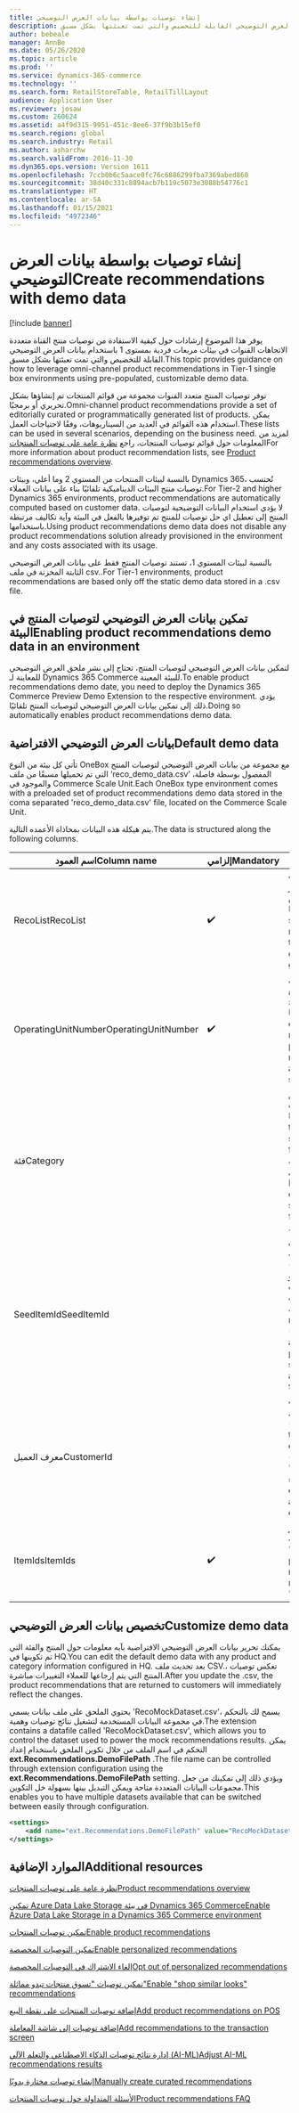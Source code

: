 ```yaml
---
title: إنشاء توصيات بواسطة بيانات العرض التوضيحي
description: يوفر هذا الموضوع إرشادات حول كيفية الاستفادة من توصيات منتج القناة متعددة الاتجاهات القنوات في بيئات مربعات فردية بمستوى 1 باستخدام بيانات العرض التوضيحي القابلة للتخصيص والتي تمت تعبئتها بشكل مسبق.
author: bebeale
manager: AnnBe
ms.date: 05/26/2020
ms.topic: article
ms.prod: ''
ms.service: dynamics-365-commerce
ms.technology: ''
ms.search.form: RetailStoreTable, RetailTillLayout
audience: Application User
ms.reviewer: josaw
ms.custom: 260624
ms.assetid: a4f9d315-9951-451c-8ee6-37f9b3b15ef0
ms.search.region: global
ms.search.industry: Retail
ms.author: asharchw
ms.search.validFrom: 2016-11-30
ms.dyn365.ops.version: Version 1611
ms.openlocfilehash: 7ccb0b6c5aace0fc76c6886299fba7369abed860
ms.sourcegitcommit: 38d40c331c8894acb7b119c5073e3088b54776c1
ms.translationtype: HT
ms.contentlocale: ar-SA
ms.lasthandoff: 01/15/2021
ms.locfileid: "4972346"
---
```

# <a name="create-recommendations-with-demo-data"></a><span data-ttu-id="b6a29-103">إنشاء توصيات بواسطة بيانات العرض التوضيحي</span><span class="sxs-lookup"><span data-stu-id="b6a29-103">Create recommendations with demo data</span></span>

[!include [banner](includes/banner.md)]

<span data-ttu-id="b6a29-104">يوفر هذا الموضوع إرشادات حول كيفية الاستفادة من توصيات منتج القناة متعددة الاتجاهات القنوات في بيئات مربعات فردية بمستوى 1 باستخدام بيانات العرض التوضيحي القابلة للتخصيص والتي تمت تعبئتها بشكل مسبق.</span><span class="sxs-lookup"><span data-stu-id="b6a29-104">This topic provides guidance on how to leverage omni-channel product recommendations in Tier-1 single box environments using pre-populated, customizable demo data.</span></span>

<span data-ttu-id="b6a29-105">توفر توصيات المنتج متعدد القنوات مجموعة من قوائم المنتجات تم إنشاؤها بشكل تحريري أو برمجيًا.</span><span class="sxs-lookup"><span data-stu-id="b6a29-105">Omni-channel product recommendations provide a set of editorially curated or programmatically generated list of products.</span></span> <span data-ttu-id="b6a29-106">يمكن استخدام هذه القوائم في العديد من السيناريوهات، وفقًا لاحتياجات العمل.</span><span class="sxs-lookup"><span data-stu-id="b6a29-106">These lists can be used in several scenarios, depending on the business need.</span></span> <span data-ttu-id="b6a29-107">لمزيد من المعلومات حول قوائم توصيات المنتجات، راجع [‏‫نظرة عامة على توصيات المنتجات‬](product-recommendations.md)</span><span class="sxs-lookup"><span data-stu-id="b6a29-107">For more information about product recommendation lists, see [Product recommendations overview](product-recommendations.md).</span></span>

<span data-ttu-id="b6a29-108">بالنسبة لبيئات المنتجات من المستوي 2 وما أعلي، وبيئات Dynamics 365، تُحتسب توصيات منتج البيئات الديناميكية تلقائيًا بناء على بيانات العملاء.</span><span class="sxs-lookup"><span data-stu-id="b6a29-108">For Tier-2 and higher Dynamics 365 environments, product recommendations are automatically computed based on customer data.</span></span> <span data-ttu-id="b6a29-109">لا يؤدي استخدام البيانات التوضيحية لتوصيات المنتج إلى تعطيل اي حل توصيات للمنتج تم توفيرها بالفعل في البيئة وآية تكاليف مرتبطة باستخدامها.</span><span class="sxs-lookup"><span data-stu-id="b6a29-109">Using product recommendations demo data does not disable any product recommendations solution already provisioned in the environment and any costs associated with its usage.</span></span>

<span data-ttu-id="b6a29-110">بالنسبة لبيئات المستوي 1، تستند توصيات المنتج فقط على بيانات العرض التوضيحي الثابتة المخزنة في ملف csv..</span><span class="sxs-lookup"><span data-stu-id="b6a29-110">For Tier-1 environments, product recommendations are based only off the static demo data stored in a .csv file.</span></span>

## <a name="enabling-product-recommendations-demo-data-in-an-environment"></a><span data-ttu-id="b6a29-111">تمكين بيانات العرض التوضيحي لتوصيات المنتج في البيئة</span><span class="sxs-lookup"><span data-stu-id="b6a29-111">Enabling product recommendations demo data in an environment</span></span>
<span data-ttu-id="b6a29-112">لتمكين بيانات العرض التوضيحي لتوصيات المنتج، تحتاج إلى نشر ملحق العرض التوضيحي للمعاينة لـ Dynamics 365 Commerce للبيئة المعينة.</span><span class="sxs-lookup"><span data-stu-id="b6a29-112">To enable product recommendations demo date, you need to deploy the Dynamics 365 Commerce Preview Demo Extension to the respective environment.</span></span> <span data-ttu-id="b6a29-113">يؤدي ذلك إلى تمكين بيانات العرض التوضيحي لتوصيات المنتج تلقائيًا.</span><span class="sxs-lookup"><span data-stu-id="b6a29-113">Doing so automatically enables product recommendations demo data.</span></span>

## <a name="default-demo-data"></a><span data-ttu-id="b6a29-114">بيانات العرض التوضيحي الافتراضية</span><span class="sxs-lookup"><span data-stu-id="b6a29-114">Default demo data</span></span>
<span data-ttu-id="b6a29-115">تأتي كل بيئة من النوع OneBox مع مجموعة من بيانات العرض التوضيحي لتوصيات المنتج التي تم تحميلها مسبقًا من ملف ‘reco_demo_data.csv’ المفصول بوسطة فاصلة، والموجود في Commerce Scale Unit.</span><span class="sxs-lookup"><span data-stu-id="b6a29-115">Each OneBox type environment comes with a preloaded set of product recommendations demo data stored in the coma separated 'reco_demo_data.csv' file, located on the Commerce Scale Unit.</span></span>

<span data-ttu-id="b6a29-116">يتم هيكلة هذه البيانات بمحاذاة الأعمده التالية.</span><span class="sxs-lookup"><span data-stu-id="b6a29-116">The data is structured along the following columns.</span></span>

| <span data-ttu-id="b6a29-117">اسم العمود</span><span class="sxs-lookup"><span data-stu-id="b6a29-117">Column name</span></span>         | <span data-ttu-id="b6a29-118">إلزامي</span><span class="sxs-lookup"><span data-stu-id="b6a29-118">Mandatory</span></span>          | <span data-ttu-id="b6a29-119">‏‏الوصف</span><span class="sxs-lookup"><span data-stu-id="b6a29-119">Description</span></span>                                                                                                                                 | <span data-ttu-id="b6a29-120">القيم المحتملة</span><span class="sxs-lookup"><span data-stu-id="b6a29-120">Possible values</span></span>                                                              |
|---------------------|--------------------|---------------------------------------------------------------------------------------------------------------------------------------------|------------------------------------------------------------------------------|
| <span data-ttu-id="b6a29-121">RecoList</span><span class="sxs-lookup"><span data-stu-id="b6a29-121">RecoList</span></span>            | :heavy_check_mark: | <span data-ttu-id="b6a29-123">إنشاء نوع قائمة توصيات المنتج المحدد التي تشير إليها بيانات العرض التوضيحي منها.</span><span class="sxs-lookup"><span data-stu-id="b6a29-123">The specific product recommendation list type that the demo data point is to generate.</span></span>                                                    | <ul><li><span data-ttu-id="b6a29-124">RecoBestSelling</span><span class="sxs-lookup"><span data-stu-id="b6a29-124">RecoBestSelling</span></span></li><li><span data-ttu-id="b6a29-125">RecoNew</span><span class="sxs-lookup"><span data-stu-id="b6a29-125">RecoNew</span></span></li><li><span data-ttu-id="b6a29-126">RecoTrending</span><span class="sxs-lookup"><span data-stu-id="b6a29-126">RecoTrending</span></span></li><li><span data-ttu-id="b6a29-127">RecoCart</span><span class="sxs-lookup"><span data-stu-id="b6a29-127">RecoCart</span></span></li><li><span data-ttu-id="b6a29-128">RecoPeopleAlsoBuy</span><span class="sxs-lookup"><span data-stu-id="b6a29-128">RecoPeopleAlsoBuy</span></span></li></ul> |
| <span data-ttu-id="b6a29-129">OperatingUnitNumber</span><span class="sxs-lookup"><span data-stu-id="b6a29-129">OperatingUnitNumber</span></span> | :heavy_check_mark: | <span data-ttu-id="b6a29-131">رقم وحدة التشغيل المحددة التي يُتوقع ظهور توصيات المنتج لها.</span><span class="sxs-lookup"><span data-stu-id="b6a29-131">The specific operating unit number where product recommendations are expected to be   surfaced.</span></span>                                        |                                                                              |
| <span data-ttu-id="b6a29-132">فئة</span><span class="sxs-lookup"><span data-stu-id="b6a29-132">Category</span></span>            |                    |    <span data-ttu-id="b6a29-133">الفئة التي يجب أن يتم إرجاع القائمة المحددة إليها.</span><span class="sxs-lookup"><span data-stu-id="b6a29-133">The category the specific list should be returned for.</span></span> <span data-ttu-id="b6a29-134">في حالة عدم تحديد أية فئة، تكون القائمة أعلى ‏‫التدرج الهرمي للتنقل فقط.</span><span class="sxs-lookup"><span data-stu-id="b6a29-134">If no category is specified, the list is for top of navigation hierarchy only.</span></span>    |                                                                              |
| <span data-ttu-id="b6a29-135">SeedItemId</span><span class="sxs-lookup"><span data-stu-id="b6a29-135">SeedItemId</span></span>          |                    |    <span data-ttu-id="b6a29-136">بالنسبة للقوائم التي تتطلب إضافة (RecoPeopleAlsoBuy وRecoCart) المنتج، يجب أن تعرض هذه القوائم منتجات إضافية.</span><span class="sxs-lookup"><span data-stu-id="b6a29-136">For lists that require seed (RecoPeopleAlsoBuy and RecoCart), the product those lists should show additional products for.</span></span>            |                                                                              |
| <span data-ttu-id="b6a29-137">معرف العميل</span><span class="sxs-lookup"><span data-stu-id="b6a29-137">CustomerId</span></span>          |                    |    <span data-ttu-id="b6a29-138">للقوائم التي تتطلب معرف عميل (RecoPicks).</span><span class="sxs-lookup"><span data-stu-id="b6a29-138">For lists that require a customer identifier (RecoPicks).</span></span>  <span data-ttu-id="b6a29-139">تنطبق القيمة الافتراضية '0' على كافة العملاء.</span><span class="sxs-lookup"><span data-stu-id="b6a29-139">The default value '0' applies to all customers.</span></span>          |                                                                              |
| <span data-ttu-id="b6a29-140">ItemIds</span><span class="sxs-lookup"><span data-stu-id="b6a29-140">ItemIds</span></span>             | :heavy_check_mark: | <span data-ttu-id="b6a29-142">إرجاع منتج أو أكثر كنتيجة، مفصول بواسطة ';'.</span><span class="sxs-lookup"><span data-stu-id="b6a29-142">One or more products to be returned as the result, separated by ';'.</span></span>                                                                  |                                                                              |

## <a name="customize-demo-data"></a><span data-ttu-id="b6a29-143">تخصيص بيانات العرض التوضيحي</span><span class="sxs-lookup"><span data-stu-id="b6a29-143">Customize demo data</span></span>
<span data-ttu-id="b6a29-144">يمكنك تحرير بيانات العرض التوضيحي الافتراضية بآيه معلومات حول المنتج والفئة التي تم تكوينها في HQ.</span><span class="sxs-lookup"><span data-stu-id="b6a29-144">You can edit the default demo data with any product and category information configured in HQ.</span></span> <span data-ttu-id="b6a29-145">بعد تحديث ملف CSV.، تعكس توصيات المنتج التي يتم إرجاعها للعملاء التغييرات مباشرة.</span><span class="sxs-lookup"><span data-stu-id="b6a29-145">After you update the .csv, the product recommendations that are returned to customers will immediately reflect the changes.</span></span>

<span data-ttu-id="b6a29-146">يحتوي الملحق على ملف بيانات يسمي 'RecoMockDataset.csv'، يسمح لك بالتحكم في مجموعة البيانات المستخدمة لتشغيل نتائج توصيات وهمية.</span><span class="sxs-lookup"><span data-stu-id="b6a29-146">The extension contains a datafile called 'RecoMockDataset.csv', which allows you to control the dataset used to power the mock recommendations results.</span></span> <span data-ttu-id="b6a29-147">يمكن التحكم في اسم الملف من خلال تكوين الملحق باستخدام إعداد **ext.Recommendations.DemoFilePath** .</span><span class="sxs-lookup"><span data-stu-id="b6a29-147">The file name can be controlled through extension configuration using the **ext.Recommendations.DemoFilePath** setting.</span></span> <span data-ttu-id="b6a29-148">ويؤدي ذلك إلى تمكينك من جعل مجموعات البيانات المتعددة متاحة ويمكن التبديل بينها بسهولة خل التكوين.</span><span class="sxs-lookup"><span data-stu-id="b6a29-148">This enables you to have multiple datasets available that can be switched between easily through configuration.</span></span>


```xml
<settings>
    <add name="ext.Recommendations.DemoFilePath" value="RecoMockDataset.csv" />
</settings>
```

## <a name="additional-resources"></a><span data-ttu-id="b6a29-149">الموارد الإضافية</span><span class="sxs-lookup"><span data-stu-id="b6a29-149">Additional resources</span></span>

[<span data-ttu-id="b6a29-150">نظرة عامة على توصيات المنتجات</span><span class="sxs-lookup"><span data-stu-id="b6a29-150">Product recommendations overview</span></span>](product-recommendations.md)

[<span data-ttu-id="b6a29-151">تمكين Azure Data Lake Storage في بيئة Dynamics 365 Commerce</span><span class="sxs-lookup"><span data-stu-id="b6a29-151">Enable Azure Data Lake Storage in a Dynamics 365 Commerce environment</span></span>](enable-adls-environment.md)

[<span data-ttu-id="b6a29-152">تمكين توصيات المنتجات</span><span class="sxs-lookup"><span data-stu-id="b6a29-152">Enable product recommendations</span></span>](enable-product-recommendations.md)

[<span data-ttu-id="b6a29-153">تمكين التوصيات المخصصة</span><span class="sxs-lookup"><span data-stu-id="b6a29-153">Enable personalized recommendations</span></span>](personalized-recommendations.md)

[<span data-ttu-id="b6a29-154">إلغاء الاشتراك في التوصيات المخصصة</span><span class="sxs-lookup"><span data-stu-id="b6a29-154">Opt out of personalized recommendations</span></span>](personalization-gdpr.md)

[<span data-ttu-id="b6a29-155">تمكين توصيات "تسوق منتجات تبدو مماثلة"</span><span class="sxs-lookup"><span data-stu-id="b6a29-155">Enable "shop similar looks" recommendations</span></span>](shop-similar-looks.md)

[<span data-ttu-id="b6a29-156">إضافة توصيات المنتجات على نقطة البيع</span><span class="sxs-lookup"><span data-stu-id="b6a29-156">Add product recommendations on POS</span></span>](product.md)

[<span data-ttu-id="b6a29-157">إضافة توصيات إلى شاشة المعاملة</span><span class="sxs-lookup"><span data-stu-id="b6a29-157">Add recommendations to the transaction screen</span></span>](add-recommendations-control-pos-screen.md)

[<span data-ttu-id="b6a29-158">إدارة نتائج توصيات الذكاء الاصطناعي والتعلم الآلي (AI-ML)</span><span class="sxs-lookup"><span data-stu-id="b6a29-158">Adjust AI-ML recommendations results</span></span>](modify-product-recommendation-results.md)

[<span data-ttu-id="b6a29-159">إنشاء توصيات مختارة يدويًا</span><span class="sxs-lookup"><span data-stu-id="b6a29-159">Manually create curated recommendations</span></span>](create-editorial-recommendation-lists.md)

[<span data-ttu-id="b6a29-160">الأسئلة المتداولة حول توصيات المنتجات</span><span class="sxs-lookup"><span data-stu-id="b6a29-160">Product recommendations FAQ</span></span>](faq-recommendations.md)
